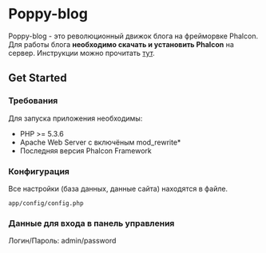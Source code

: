 Poppy-blog
==========
Poppy-blog - это революционный движок блога на фрейморвке Phalcon.
Для работы блога **необходимо скачать и установить Phalcon** на сервер. Инструкции можно прочитать [тут](http://phalconphp.com/en/download).

Get Started
-----------

### Требования

Для запуска приложения необходимы:

* PHP >= 5.3.6
* Apache Web Server с включёным mod_rewrite*
* Последняя версия Phalcon Framework

### Конфигурация

Все настройки (база данных, данные сайта) находятся в файле.

    app/config/config.php

### Данные для входа в панель управления

Логин/Пароль:  admin/password
